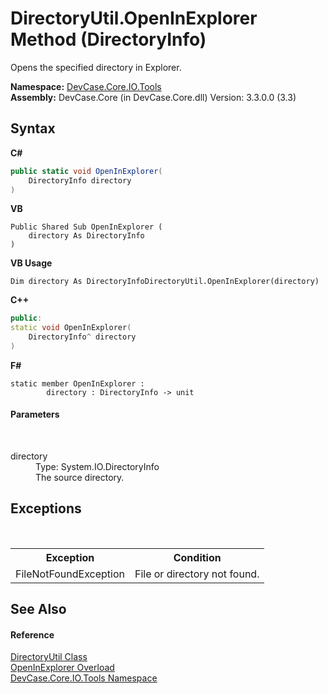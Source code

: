 # DirectoryUtil.OpenInExplorer Method (DirectoryInfo)
 

Opens the specified directory in Explorer.

**Namespace:**&nbsp;<a href="N_DevCase_Core_IO_Tools">DevCase.Core.IO.Tools</a><br />**Assembly:**&nbsp;DevCase.Core (in DevCase.Core.dll) Version: 3.3.0.0 (3.3)

## Syntax

**C#**<br />
``` C#
public static void OpenInExplorer(
	DirectoryInfo directory
)
```

**VB**<br />
``` VB
Public Shared Sub OpenInExplorer ( 
	directory As DirectoryInfo
)
```

**VB Usage**<br />
``` VB Usage
Dim directory As DirectoryInfoDirectoryUtil.OpenInExplorer(directory)
```

**C++**<br />
``` C++
public:
static void OpenInExplorer(
	DirectoryInfo^ directory
)
```

**F#**<br />
``` F#
static member OpenInExplorer : 
        directory : DirectoryInfo -> unit 

```


#### Parameters
&nbsp;<dl><dt>directory</dt><dd>Type: System.IO.DirectoryInfo<br />The source directory.</dd></dl>

## Exceptions
&nbsp;<table><tr><th>Exception</th><th>Condition</th></tr><tr><td>FileNotFoundException</td><td>File or directory not found.</td></tr></table>

## See Also


#### Reference
<a href="T_DevCase_Core_IO_Tools_DirectoryUtil">DirectoryUtil Class</a><br /><a href="Overload_DevCase_Core_IO_Tools_DirectoryUtil_OpenInExplorer">OpenInExplorer Overload</a><br /><a href="N_DevCase_Core_IO_Tools">DevCase.Core.IO.Tools Namespace</a><br />